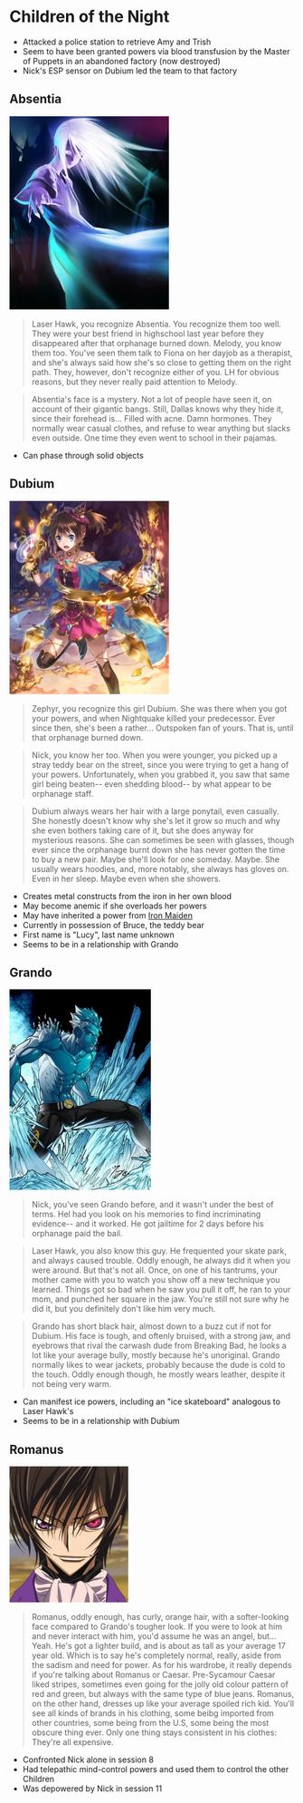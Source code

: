 <!-- TITLE: Children Of The Night -->
<!-- SUBTITLE: A quick summary of Children Of The Night -->

# Children of the Night
* Attacked a police station to retrieve Amy and Trish
* Seem to have been granted powers via blood transfusion by the Master of Puppets in an abandoned factory (now destroyed)
* Nick's ESP sensor on Dubium led the team to that factory

## Absentia
![Absentia](/uploads/sycamour/absentia.jpg "Absentia")

> Laser Hawk, you recognize Absentia. You recognize them too well. They were your best friend in highschool last year before they disappeared after that orphanage burned down. Melody, you know them too. You've seen them talk to Fiona on her dayjob as a therapist, and she's always said how she's so close to getting them on the right path. They, however, don't recognize either of you. LH for obvious reasons, but they never really paid attention to Melody.

> Absentia's face is a mystery. Not a lot of people have seen it, on account of their gigantic bangs. Still, Dallas knows why they hide it, since their forehead is... Filled with acne. Damn hormones.
> They normally wear casual clothes, and refuse to wear anything but slacks even outside. One time they even went to school in their pajamas.

* Can phase through solid objects

## Dubium
![Dubium](/uploads/sycamour/dubium.jpg "Dubium")

> Zephyr, you recognize this girl Dubium. She was there when you got your powers, and when Nightquake killed your predecessor. Ever since then, she's been a rather... Outspoken fan of yours. That is, until that orphanage burned down.

> Nick, you know her too. When you were younger, you picked up a stray teddy bear on the street, since you were trying to get a hang of your powers. Unfortunately, when you grabbed it, you saw that same girl being beaten-- even shedding blood-- by what appear to be orphanage staff.

> Dubium always wears her hair with a large ponytail, even casually. She honestly doesn't know why she's let it grow so much and why she even bothers taking care of it, but she does anyway for mysterious reasons. She can sometimes be seen with glasses, though ever since the orphanage burnt down she has never gotten the time to buy a new pair. Maybe she'll look for one someday.
> Maybe.
> She usually wears hoodies, and, more notably, she always has gloves on. Even in her sleep.
> Maybe even when she showers.

* Creates metal constructs from the iron in her own blood
* May become anemic if she overloads her powers
* May have inherited a power from [Iron Maiden](#iron-maiden)
* Currently in possession of Bruce, the teddy bear
* First name is "Lucy", last name unknown
* Seems to be in a relationship with Grando

## Grando
![Grando](/uploads/sycamour/grando.jpg "Grando")

> Nick, you've seen Grando before, and it wasn't under the best of terms. Hel had you look on his memories to find incriminating evidence-- and it worked. He got jailtime for 2 days before his orphanage paid the bail.

> Laser Hawk, you also know this guy. He frequented your skate park, and always caused trouble. Oddly enough, he always did it when you were around. But that's not all. Once, on one of his tantrums, your mother came with you to watch you show off a new technique you learned. Things got so bad when he saw you pull it off, he ran to your mom, and punched her square in the jaw. You're still not sure why he did it, but you definitely don't like him very much.

> Grando has short black hair, almost down to a buzz cut if not for Dubium. His face is tough, and oftenly bruised, with a strong jaw, and eyebrows that rival the carwash dude from Breaking Bad, he looks a lot like your average bully, mostly because he's unoriginal.
> Grando normally likes to wear jackets, probably because the dude is cold to the touch. Oddly enough though, he mostly wears leather, despite it not being very warm.

* Can manifest ice powers, including an "ice skateboard" analogous to Laser Hawk's
* Seems to be in a relationship with Dubium

## Romanus
![Romanus](/uploads/sycamour/romanus.jpg "Romanus")

> Romanus, oddly enough, has curly, orange hair, with a softer-looking face compared to Grando's tougher look. If you were to look at him and never interact with him, you'd assume he was an angel, but... Yeah.
> He's got a lighter build, and is about as tall as your average 17 year old. Which is to say he's completely normal, really, aside from the sadism and need for power.
> As for his wardrobe, it really depends if you're talking about Romanus or Caesar. 
> Pre-Sycamour Caesar liked stripes, sometimes even going for the jolly old colour pattern of red and green, but always with the same type of blue jeans.
> Romanus, on the other hand, dresses up like your average spoiled rich kid. You'll see all kinds of brands in his clothing, some beibg imported from other countries, some being from the U.S, some being the most obscure thing ever. Only one thing stays consistent in his clothes: They're all expensive.

* Confronted Nick alone in session 8
* Had telepathic mind-control powers and used them to control the other Children
* Was depowered by Nick in session 11
